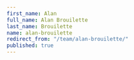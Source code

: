 ```yaml
---
first_name: Alan
full_name: Alan Brouilette
last_name: Brouilette
name: alan-brouilette
redirect_from: "/team/alan-brouilette/"
published: true
---
```


